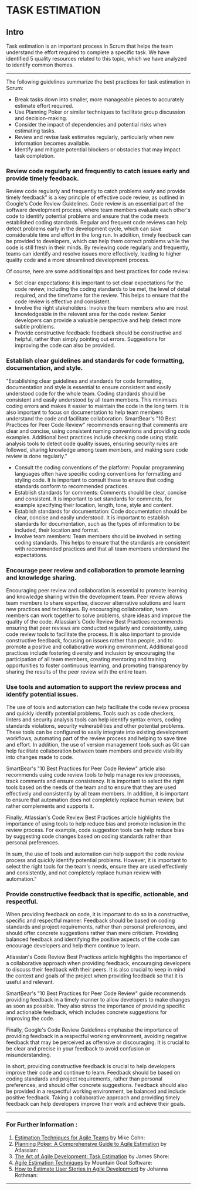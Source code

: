 # TASK ESTIMATION

## Intro

Task estimation is an important process in Scrum that helps the team understand the effort required to complete a specific task. We have identified 5 quality resources related to this topic, which we have analyzed to identify common themes.

---

The following guidelines summarize the best practices for task estimation in Scrum:

- Break tasks down into smaller, more manageable pieces to accurately estimate effort required.
- Use Planning Poker or similar techniques to facilitate group discussion and decision-making.
- Consider the impact of dependencies and potential risks when estimating tasks.
- Review and revise task estimates regularly, particularly when new information becomes available.
- Identify and mitigate potential blockers or obstacles that may impact task completion.

### Review code regularly and frequently to catch issues early and provide timely feedback.

Review code regularly and frequently to catch problems early and provide timely feedback" is a key principle of effective code review, as outlined in Google's Code Review Guidelines. Code review is an essential part of the software development process, where team members evaluate each other's code to identify potential problems and ensure that the code meets established coding standards. Regular and frequent code reviews can help detect problems early in the development cycle, which can save considerable time and effort in the long run. In addition, timely feedback can be provided to developers, which can help them correct problems while the code is still fresh in their minds. By reviewing code regularly and frequently, teams can identify and resolve issues more effectively, leading to higher quality code and a more streamlined development process.

Of course, here are some additional tips and best practices for code review:

* Set clear expectations: it is important to set clear expectations for the code review, including the coding standards to be met, the level of detail required, and the timeframe for the review. This helps to ensure that the code review is effective and consistent.
* Involve the right stakeholders: Involve the team members who are most knowledgeable in the relevant area for the code review. Senior developers can provide a valuable perspective and help detect more subtle problems.
* Provide constructive feedback: feedback should be constructive and helpful, rather than simply pointing out errors. Suggestions for improving the code can also be provided.

### Establish clear guidelines and standards for code formatting, documentation, and style.

"Establishing clear guidelines and standards for code formatting, documentation and style is essential to ensure consistent and easily understood code for the whole team. Coding standards should be consistent and easily understood by all team members. This minimises coding errors and makes it easier to maintain the code in the long term. It is also important to focus on documentation to help team members understand the code and facilitate collaboration. SmartBear's "10 Best Practices for Peer Code Review" recommends ensuring that comments are clear and concise, using consistent naming conventions and providing code examples. Additional best practices include checking code using static analysis tools to detect code quality issues, ensuring security rules are followed, sharing knowledge among team members, and making sure code review is done regularly."

* Consult the coding conventions of the platform: Popular programming languages often have specific coding conventions for formatting and styling code. It is important to consult these to ensure that coding standards conform to recommended practices.
* Establish standards for comments: Comments should be clear, concise and consistent. It is important to set standards for comments, for example specifying their location, length, tone, style and content.
* Establish standards for documentation: Code documentation should be clear, concise and easily understood. It is important to establish standards for documentation, such as the types of information to be included, their location and format.
* Involve team members: Team members should be involved in setting coding standards. This helps to ensure that the standards are consistent with recommended practices and that all team members understand the expectations.

### Encourage peer review and collaboration to promote learning and knowledge sharing.

Encouraging peer review and collaboration is essential to promote learning and knowledge sharing within the development team. Peer review allows team members to share expertise, discover alternative solutions and learn new practices and techniques. By encouraging collaboration, team members can work together to solve problems, share ideas and improve the quality of the code. Atlassian's Code Review Best Practices recommends ensuring that peer reviews are conducted regularly and consistently, using code review tools to facilitate the process. It is also important to provide constructive feedback, focusing on issues rather than people, and to promote a positive and collaborative working environment. Additional good practices include fostering diversity and inclusion by encouraging the participation of all team members, creating mentoring and training opportunities to foster continuous learning, and promoting transparency by sharing the results of the peer review with the entire team.

### Use tools and automation to support the review process and identify potential issues.

The use of tools and automation can help facilitate the code review process and quickly identify potential problems. Tools such as code checkers, linters and security analysis tools can help identify syntax errors, coding standards violations, security vulnerabilities and other potential problems. These tools can be configured to easily integrate into existing development workflows, automating part of the review process and helping to save time and effort. In addition, the use of version management tools such as Git can help facilitate collaboration between team members and provide visibility into changes made to code.

SmartBear's "10 Best Practices for Peer Code Review" article also recommends using code review tools to help manage review processes, track comments and ensure consistency. It is important to select the right tools based on the needs of the team and to ensure that they are used effectively and consistently by all team members. In addition, it is important to ensure that automation does not completely replace human review, but rather complements and supports it.

Finally, Atlassian's Code Review Best Practices article highlights the importance of using tools to help reduce bias and promote inclusion in the review process. For example, code suggestion tools can help reduce bias by suggesting code changes based on coding standards rather than personal preferences.

In sum, the use of tools and automation can help support the code review process and quickly identify potential problems. However, it is important to select the right tools for the team's needs, ensure they are used effectively and consistently, and not completely replace human review with automation."

### Provide constructive feedback that is specific, actionable, and respectful.

When providing feedback on code, it is important to do so in a constructive, specific and respectful manner. Feedback should be based on coding standards and project requirements, rather than personal preferences, and should offer concrete suggestions rather than mere criticism. Providing balanced feedback and identifying the positive aspects of the code can encourage developers and help them continue to learn.

Atlassian's Code Review Best Practices article highlights the importance of a collaborative approach when providing feedback, encouraging developers to discuss their feedback with their peers. It is also crucial to keep in mind the context and goals of the project when providing feedback so that it is useful and relevant.

SmartBear's "10 Best Practices for Peer Code Review" guide recommends providing feedback in a timely manner to allow developers to make changes as soon as possible. They also stress the importance of providing specific and actionable feedback, which includes concrete suggestions for improving the code.

Finally, Google's Code Review Guidelines emphasise the importance of providing feedback in a respectful working environment, avoiding negative feedback that may be perceived as offensive or discouraging. It is crucial to be clear and precise in your feedback to avoid confusion or misunderstanding.

In short, providing constructive feedback is crucial to help developers improve their code and continue to learn. Feedback should be based on coding standards and project requirements, rather than personal preferences, and should offer concrete suggestions. Feedback should also be provided in a respectful working environment, be balanced and include positive feedback. Taking a collaborative approach and providing timely feedback can help developers improve their work and achieve their goals.

---



### For Further Information :

1. [Estimation Techniques for Agile Teams](https://www.mountaingoatsoftware.com/blog/estimation-techniques-for-agile-teams) by Mike Cohn:
2. [Planning Poker: A Comprehensive Guide to Agile Estimation](https://www.atlassian.com/agile/project-management/estimation/planning-poker) by Atlassian:
3. [The Art of Agile Development: Task Estimation](https://www.jamesshore.com/v2/blog/2005/task_estimation.html) by James Shore:
4. [Agile Estimation Techniques](https://www.mountaingoatsoftware.com/agile/estimating/agile-estimating-techniques) by Mountain Goat Software:
5. [How to Estimate User Stories in Agile Development](https://www.jrothman.com/mpd/agile/2004/11/how-to-estimate-user-stories-in-agile-development/) by Johanna Rothman:

---
